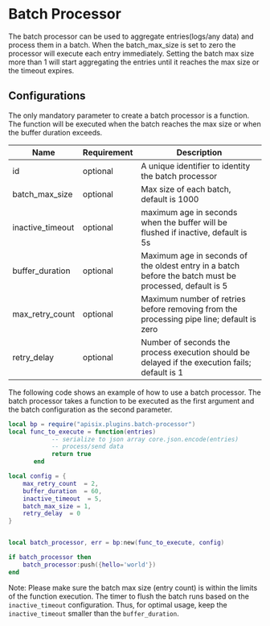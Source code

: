 <!--
#
# Licensed to the Apache Software Foundation (ASF) under one or more
# contributor license agreements.  See the NOTICE file distributed with
# this work for additional information regarding copyright ownership.
# The ASF licenses this file to You under the Apache License, Version 2.0
# (the "License"); you may not use this file except in compliance with
# the License.  You may obtain a copy of the License at
#
#     http://www.apache.org/licenses/LICENSE-2.0
#
# Unless required by applicable law or agreed to in writing, software
# distributed under the License is distributed on an "AS IS" BASIS,
# WITHOUT WARRANTIES OR CONDITIONS OF ANY KIND, either express or implied.
# See the License for the specific language governing permissions and
# limitations under the License.
#
-->

# Batch Processor

The batch processor can be used to aggregate entries(logs/any data) and process them in a batch.
When the batch_max_size is set to zero the processor will execute each entry immediately. Setting the batch max size more
than 1 will start aggregating the entries until it reaches the max size or the timeout expires.


## Configurations

The only mandatory parameter to create a batch processor is a function. The function will be executed when the batch reaches the max size
or when the buffer duration exceeds.

|Name           |Requirement    |Description|
|-------        |-----          |------|
|id             |optional       |A unique identifier to identity the batch processor|
|batch_max_size |optional       |Max size of each batch, default is 1000|
|inactive_timeout|optional      |maximum age in seconds when the buffer will be flushed if inactive, default is 5s|
|buffer_duration|optional       |Maximum age in seconds of the oldest entry in a batch before the batch must be processed, default is 5|
|max_retry_count|optional       |Maximum number of retries before removing from the processing pipe line; default is zero|
|retry_delay    |optional       |Number of seconds the process execution should be delayed if the execution fails; default is 1|


The following code shows an example of how to use a batch processor. The batch processor takes a function to be executed as the first
argument and the batch configuration as the second parameter.


```lua
local bp = require("apisix.plugins.batch-processor")
local func_to_execute = function(entries)
            -- serialize to json array core.json.encode(entries)
            -- process/send data
            return true
       end

local config = {
    max_retry_count  = 2,
    buffer_duration  = 60,
    inactive_timeout  = 5,
    batch_max_size = 1,
    retry_delay  = 0
}


local batch_processor, err = bp:new(func_to_execute, config)

if batch_processor then
    batch_processor:push({hello='world'})
end
```

Note: Please make sure the batch max size (entry count) is within the limits of the function execution.
The timer to flush the batch runs based on the `inactive_timeout` configuration. Thus, for optimal usage,
keep the `inactive_timeout` smaller than the `buffer_duration`.
